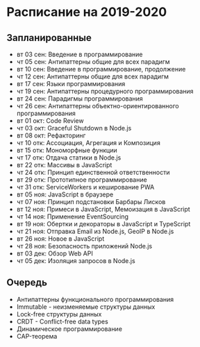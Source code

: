 # Расписание на 2019-2020

## Запланированные

- вт 03 cен: Введение в программирование
- чт 05 сен: Антипаттерны общие для всех парадигм
- вт 10 сен: Введение в программирование, продолжение
- чт 12 сен: Антипаттерны общие для всех парадигм
- вт 17 сен: Языки программирования
- чт 19 сен: Антипаттерны процедурного программирования
- вт 24 сен: Парадигмы программирования
- чт 26 сен: Антипаттерны объектно-ориентированного программирования
- вт 01 окт: Code Review
- чт 03 окт: Graceful Shutdown в Node.js
- вт 08 окт: Рефакторинг
- чт 10 отк: Ассоциация, Агрегация и Композиция
- вт 15 отк: Мономорфные функции
- чт 17 отк: Отдача статики в Node.js
- вт 22 отк: Массивы в JavaScript
- чт 24 отк: Принцип единственной ответственности
- вт 29 отк: Прототипное программирование
- чт 31 отк: ServiceWorkers и кеширование PWA
- вт 05 ноя: JavaScript в браузере
- чт 07 ноя: Принцип подстановки Барбары Лисков
- вт 12 ноя: Примеси в JavaScript, Мемоизация в JavaScript
- чт 14 ноя: Применение EventSourcing
- вт 19 ноя: Обертки и декораторы в JavaScript и TypeScript
- чт 21 ноя: Отправка Email из Node.js, GeoIP в Node.js
- вт 26 ноя: Новое в JavaScript
- чт 28 ноя: Безопасность приложений Node.js
- вт 03 дек: Обзор Web API
- чт 05 дек: Изоляция запросов в Node.js

## Очередь

- Антипаттерны функционального программирования
- Immutable - неизменяемые структуры данных
- Lock-free структуры данных
- CRDT - Conflict-free data types
- Динамическое программирование
- CAP-теорема
